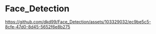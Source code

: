 # Face_Detection



https://github.com/dkd99/Face_Detection/assets/103329032/ec9be5c5-8cfe-47d0-8d45-5652f6e8b275

